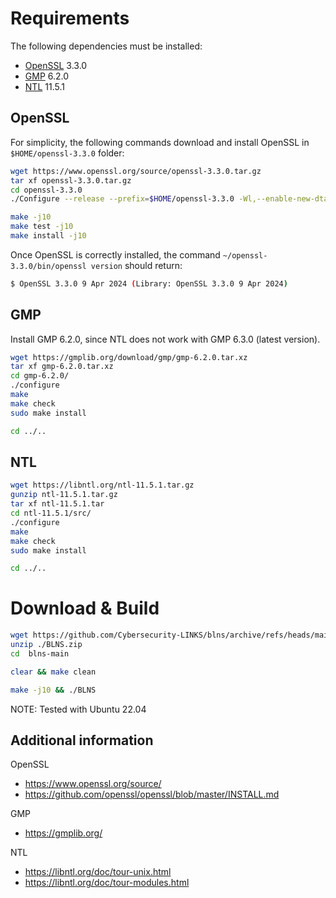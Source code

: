 # Requirements
The following dependencies must be installed:
- [OpenSSL](https://www.openssl.org/source/) 3.3.0
- [GMP](https://gmplib.org/) 6.2.0
- [NTL](https://libntl.org/) 11.5.1

## OpenSSL
For simplicity, the following commands download and install OpenSSL in ```$HOME/openssl-3.3.0``` folder:
```sh
wget https://www.openssl.org/source/openssl-3.3.0.tar.gz
tar xf openssl-3.3.0.tar.gz
cd openssl-3.3.0
./Configure --release --prefix=$HOME/openssl-3.3.0 -Wl,--enable-new-dtags,-rpath,'$(LIBRPATH)'

make -j10
make test -j10
make install -j10
```

Once OpenSSL is correctly installed, the command
```~/openssl-3.3.0/bin/openssl version```
should return:
```sh
$ OpenSSL 3.3.0 9 Apr 2024 (Library: OpenSSL 3.3.0 9 Apr 2024)
```

## GMP
Install GMP 6.2.0, since NTL does not work with GMP 6.3.0 (latest version). 
```sh
wget https://gmplib.org/download/gmp/gmp-6.2.0.tar.xz
tar xf gmp-6.2.0.tar.xz
cd gmp-6.2.0/
./configure
make
make check
sudo make install

cd ../..
```

## NTL
```sh
wget https://libntl.org/ntl-11.5.1.tar.gz
gunzip ntl-11.5.1.tar.gz 
tar xf ntl-11.5.1.tar 
cd ntl-11.5.1/src/
./configure
make
make check
sudo make install

cd ../..
```

# Download & Build
```sh
wget https://github.com/Cybersecurity-LINKS/blns/archive/refs/heads/main.zip -O ./BLNS.zip
unzip ./BLNS.zip
cd  blns-main

clear && make clean

make -j10 && ./BLNS
```

NOTE: Tested with Ubuntu 22.04

## Additional information
OpenSSL
- https://www.openssl.org/source/
- https://github.com/openssl/openssl/blob/master/INSTALL.md

GMP
- https://gmplib.org/

NTL
- https://libntl.org/doc/tour-unix.html
- https://libntl.org/doc/tour-modules.html
